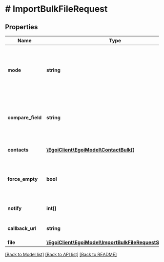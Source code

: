 # # ImportBulkFileRequest

## Properties

Name | Type | Description | Notes
------------ | ------------- | ------------- | -------------
**mode** | **string** | Add new contacts only (&#39;add&#39;) or add and replace existing ones (&#39;update&#39;) |
**compare_field** | **string** | Field ID which will be mapped for comparison to prevent duplicates) |
**contacts** | [**\EgoiClient\EgoiModel\ContactBulk[]**](ContactBulk.md) | Array of contacts to import |
**force_empty** | **bool** | If &#39;true&#39; accepts empty values and erases those fields | [optional] [default to false]
**notify** | **int[]** | Array of IDs of the users to notify | [optional]
**callback_url** | **string** | Url to receive the report | [optional]
**file** | [**\EgoiClient\EgoiModel\ImportBulkFileRequestSchemaFile**](ImportBulkFileRequestSchemaFile.md) |  |

[[Back to Model list]](../../README.md#models) [[Back to API list]](../../README.md#endpoints) [[Back to README]](../../README.md)
